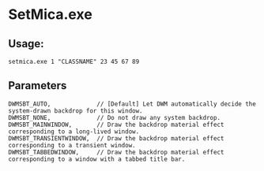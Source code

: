 # SetMica.exe


## Usage:

    setmica.exe 1 "CLASSNAME" 23 45 67 89

## Parameters
    DWMSBT_AUTO,             // [Default] Let DWM automatically decide the system-drawn backdrop for this window.
    DWMSBT_NONE,             // Do not draw any system backdrop.
    DWMSBT_MAINWINDOW,       // Draw the backdrop material effect corresponding to a long-lived window.
    DWMSBT_TRANSIENTWINDOW,  // Draw the backdrop material effect corresponding to a transient window.
    DWMSBT_TABBEDWINDOW,     // Draw the backdrop material effect corresponding to a window with a tabbed title bar.
